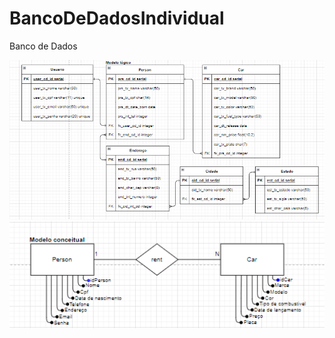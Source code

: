 # BancoDeDadosIndividual
Banco de Dados

![Alt text](<Modelo lógico.png>)
![Alt text](<Modelo conceitual.png>)